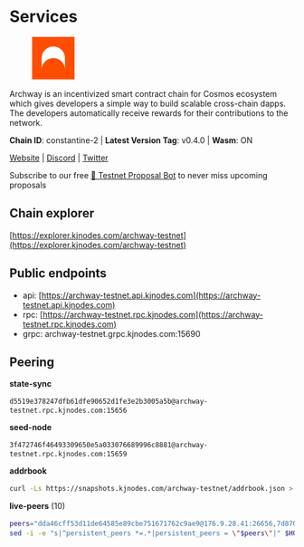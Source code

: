 # Services

<figure><img src="https://raw.githubusercontent.com/kj89/cosmos-images/main/logos/archway.png" alt=""><figcaption></figcaption></figure>

Archway is an incentivized smart contract chain for Cosmos  ecosystem which gives developers a simple way to build  scalable cross-chain dapps. The developers automatically  receive rewards for their contributions to the network.

**Chain ID**: constantine-2 | **Latest Version Tag**: v0.4.0 | **Wasm**: ON

[Website](https://archway.io) | [Discord](https://discord.gg/archwayhq) | [Twitter](https://twitter.com/archwayhq)



Subscribe to our free [🤖 Testnet Proposal Bot](https://t.me/kjnodes_testnet_proposal_bot) to never miss upcoming proposals


## Chain explorer
[https://explorer.kjnodes.com/archway-testnet](https://explorer.kjnodes.com/archway-testnet)

## Public endpoints

* api: [https://archway-testnet.api.kjnodes.com](https://archway-testnet.api.kjnodes.com)
* rpc: [https://archway-testnet.rpc.kjnodes.com](https://archway-testnet.rpc.kjnodes.com)
* grpc: archway-testnet.grpc.kjnodes.com:15690

## Peering

**state-sync**

```text
d5519e378247dfb61dfe90652d1fe3e2b3005a5b@archway-testnet.rpc.kjnodes.com:15656
```

**seed-node**

```text
3f472746f46493309650e5a033076689996c8881@archway-testnet.rpc.kjnodes.com:15659
```

**addrbook**
```bash
curl -Ls https://snapshots.kjnodes.com/archway-testnet/addrbook.json > $HOME/.archway/config/addrbook.json
```

**live-peers** (10)
```bash
peers="dda46cff53d11de64585e89cbe751671762c9ae9@176.9.28.41:26656,7d870183ad7e6ae3f441160530a2cd11896da522@46.4.5.45:11556,92f4a62a35bf75c771709d94e39eb8fca2bd0059@54.36.227.1:26656,8df8a64ecf0aaba1e1faee06d005aa912d578549@65.109.89.5:41656,1413664d3cfa37c2d661f740b2b47105433f3872@65.21.139.155:34656,d18fba39ca91d2192f73e0af0cde2a49b130604e@95.217.144.107:11556,d5519e378247dfb61dfe90652d1fe3e2b3005a5b@65.109.68.190:15656,06aeab3dfcdbafba3db0010342b6e5596123e583@66.42.38.167:26656,85c669e01f5fca4d1ef7636a9526296a0083bb1d@15.235.193.57:26656,7077f0635772fd56e9bfb704f9069694a42daf6b@148.113.6.190:25656"
sed -i -e "s|^persistent_peers *=.*|persistent_peers = \"$peers\"|" $HOME/.archway/config/config.toml
```
